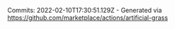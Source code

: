 Commits: 2022-02-10T17:30:51.129Z - Generated via https://github.com/marketplace/actions/artificial-grass
<br>
